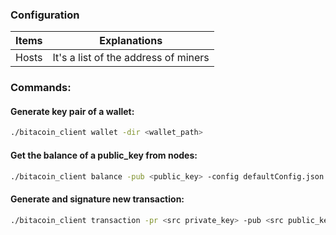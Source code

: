 ### Configuration
Items | Explanations
------------ | -------------
Hosts | It's a list of the address of miners

### Commands:

#### Generate key pair of a wallet:

```bash
./bitacoin_client wallet -dir <wallet_path>
````

#### Get the balance of a public_key from nodes:

```bash
./bitacoin_client balance -pub <public_key> -config defaultConfig.json
````

#### Generate and signature new transaction:

```bash
./bitacoin_client transaction -pr <src private_key> -pub <src public_key> -to <dst public_key> -a <amount> -config defaultConfig.json
```
